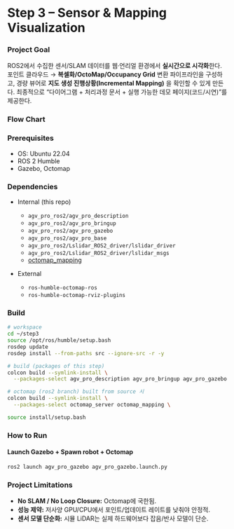 # Step 3 – Sensor & Mapping Visualization

### Project Goal

ROS2에서 수집한 센서/SLAM 데이터를 웹·언리얼 환경에서 **실시간으로 시각화**한다.
포인트 클라우드 → **복셀화/OctoMap/Occupancy Grid** 변환 파이프라인을 구성하고, 경량 뷰어로 **지도 생성 진행상황(Incremental Mapping)** 을 확인할 수 있게 만든다.
최종적으로 “다이어그램 + 처리과정 문서 + 실행 가능한 데모 페이지(코드/시연)”를 제공한다.



### Flow Chart





### Prerequisites

* OS: Ubuntu 22.04
* ROS 2 Humble 
* Gazebo, Octomap


### Dependencies

* Internal (this repo)

  * `agv_pro_ros2/agv_pro_description`
  * `agv_pro_ros2/agv_pro_bringup`
  * `agv_pro_ros2/agv_pro_gazebo`
  * `agv_pro_ros2/agv_pro_base`
  * `agv_pro_ros2/Lslidar_ROS2_driver/lslidar_driver`
  * `agv_pro_ros2/Lslidar_ROS2_driver/lslidar_msgs`
  * [octomap_mapping](https://github.com/OctoMap/octomap_mapping/tree/ros2)

* External

  * `ros-humble-octomap-ros`
  * `ros-humble-octomap-rviz-plugins`



### Build

```bash
# workspace
cd ~/step3
source /opt/ros/humble/setup.bash
rosdep update
rosdep install --from-paths src --ignore-src -r -y

# build (packages of this step)
colcon build --symlink-install \
  --packages-select agv_pro_description agv_pro_bringup agv_pro_gazebo agv_pro_base lslidar_driver lslidar_msgs

# octomap (ros2 branch) built from source 시
colcon build --symlink-install \
  --packages-select octomap_server octomap_mapping \

source install/setup.bash
```



### How to Run

#### Launch Gazebo + Spawn robot + Octomap

```bash
ros2 launch agv_pro_gazebo agv_pro_gazebo.launch.py 
```


### Project Limitations

* **No SLAM / No Loop Closure:** Octomap에 국한됨.
* **성능 제약:** 저사양 GPU/CPU에서 포인트/업데이트 레이트를 낮춰야 안정적.
* **센서 모델 단순화:** 시뮬 LiDAR는 실제 하드웨어보다 잡음/반사 모델이 단순.
